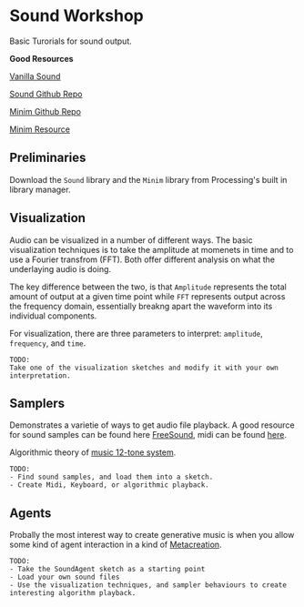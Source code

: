# Sound Workshop

Basic Turorials for sound output. 

**Good Resources**

[Vanilla Sound](https://processing.org/reference/libraries/sound/index.html)

[Sound Github Repo](https://github.com/processing/processing-sound)

[Minim Github Repo](https://github.com/ddf/Minim/tree/master/examples)

[Minim Resource](http://code.compartmental.net/minim/audioplayer_class_audioplayer.html)


## Preliminaries

Download the `Sound` library and the `Minim` library from Processing's built in library manager. 


## Visualization

Audio can be visualized in a number of different ways. The basic visualization techniques is to take the amplitude at momenets in time and to use a Fourier transfrom (FFT). Both offer different analysis on what the underlaying audio is doing. 

The key difference between the two, is that `Amplitude` represents the total amount of output at a given time point while `FFT` represents output across the frequency domain, essentially breakng apart the waveform into its individual components. 

For visualization, there are three parameters to interpret: `amplitude`, `frequency`, and `time`. 

```
TODO:
Take one of the visualization sketches and modify it with your own interpretation. 
```

## Samplers

Demonstrates a varietie of ways to get audio file playback. A good resource for sound samples can be found here [FreeSound](https://freesound.org/), midi can be found [here](https://www.classicalarchives.com/midi.html).

Algorithmic theory of [music 12-tone system](https://en.wikipedia.org/wiki/Twelve-tone_technique).

```
TODO:
- Find sound samples, and load them into a sketch. 
- Create Midi, Keyboard, or algorithmic playback. 
```


## Agents

Probally the most interest way to create generative music is when you allow some kind of agent interaction in a kind of [Metacreation](http://metacreation.net/).

```
TODO:
- Take the SoundAgent sketch as a starting point
- Load your own sound files
- Use the visualization techniques, and sampler behaviours to create interesting algorithm playback. 

```



